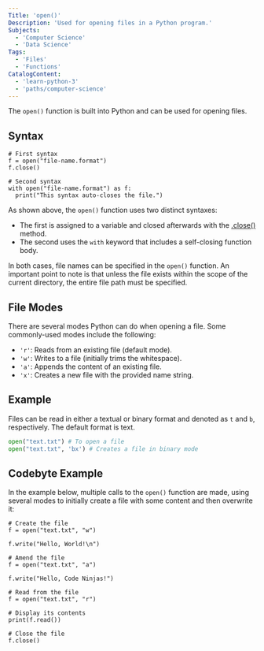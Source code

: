 ```yaml
---
Title: 'open()'
Description: 'Used for opening files in a Python program.'
Subjects:
  - 'Computer Science'
  - 'Data Science'
Tags:
  - 'Files'
  - 'Functions'
CatalogContent:
  - 'learn-python-3'
  - 'paths/computer-science'
---
```


The `open()` function is built into Python and can be used for opening files.

## Syntax

```pseudo
# First syntax
f = open("file-name.format")
f.close()

# Second syntax
with open("file-name.format") as f:
  print("This syntax auto-closes the file.")
```

As shown above, the `open()` function uses two distinct syntaxes:

- The first is assigned to a variable and closed afterwards with the [.close()](https://www.codecademy.com/resources/docs/python/files/close) method.
- The second uses the `with` keyword that includes a self-closing function body.

In both cases, file names can be specified in the `open()` function. An important point to note is that unless the file exists within the scope of the current directory, the entire file path must be specified.

## File Modes

There are several modes Python can do when opening a file. Some commonly-used modes include the following:

- `'r'`: Reads from an existing file (default mode).
- `'w'`: Writes to a file (initially trims the whitespace).
- `'a'`: Appends the content of an existing file.
- `'x'`: Creates a new file with the provided name string.

## Example

Files can be read in either a textual or binary format and denoted as `t` and `b`, respectively. The default format is text.

```py
open("text.txt") # To open a file
open("text.txt", 'bx') # Creates a file in binary mode
```

## Codebyte Example

In the example below, multiple calls to the `open()` function are made, using several modes to initially create a file with some content and then overwrite it:

```codebyte/python
# Create the file
f = open("text.txt", "w")

f.write("Hello, World!\n")

# Amend the file
f = open("text.txt", "a")

f.write("Hello, Code Ninjas!")

# Read from the file
f = open("text.txt", "r")

# Display its contents
print(f.read())

# Close the file
f.close()
```
